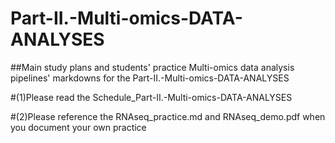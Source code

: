 # Part-II.-Multi-omics-DATA-ANALYSES
##Main study plans and students' practice Multi-omics data analysis pipelines' markdowns for the Part-II.-Multi-omics-DATA-ANALYSES

#(1)Please read the Schedule_Part-II.-Multi-omics-DATA-ANALYSES 

#(2)Please reference the RNAseq_practice.md and RNAseq_demo.pdf when you document your own practice
